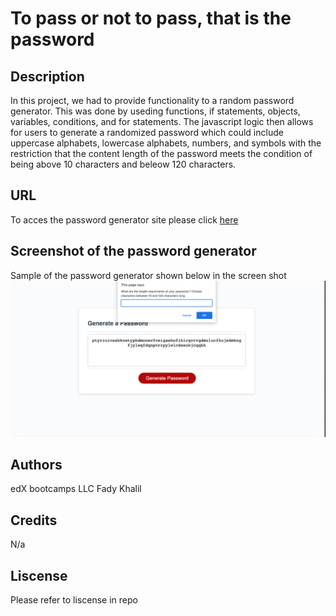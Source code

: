 # To pass or not to pass, that is the password 

## Description 

In this project, we had to provide functionality to a random password generator. This was done by useding functions, if statements, objects, variables, conditions, and for statements. The javascript logic then allows for users to generate a randomized password which could include uppercase alphabets, lowercase alphabets, numbers, and symbols with the restriction that the content length of the password meets the condition of being above 10 characters and beleow 120 characters.

## URL

To acces the password generator site please click [here](https://whirlwindraven.github.io/To-pass-or-not-to-pass-that-is-the-password/)

## Screenshot of the password generator 
Sample of the password generator shown below in the screen shot 
![Screenshot-of-passwordGenerator](./Password%20generator%20screenshot%20.png)

## Authors 

edX bootcamps LLC
Fady Khalil

## Credits 

N/a

## Liscense 

Please refer to liscense in repo 
